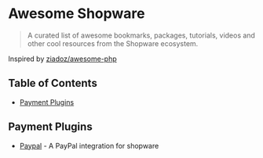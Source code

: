 Awesome Shopware
===============

> A curated list of awesome bookmarks, packages, tutorials, videos and other cool resources from the Shopware ecosystem.

Inspired by [ziadoz/awesome-php](https://github.com/ziadoz/awesome-php)

## Table of Contents

- [Payment Plugins](#paymentplugins)

## Payment Plugins
* [Paypal](https://github.com/shopwareLabs/SwagPaymentPaypal) - A PayPal integration for shopware
